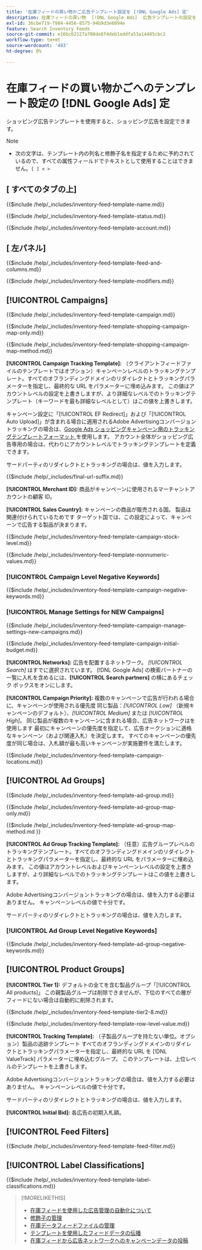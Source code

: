 ```yaml
---
title: '在庫フィードの買い物かご広告テンプレート設定を [!DNL Google Ads] 定'
description: 在庫フィードの買い物  [!DNL Google Ads]  広告テンプレートの設定を参照します。
exl-id: 36cbe719-f984-4456-8575-94b9d3e6094e
feature: Search Inventory Feeds
source-git-commit: e16bc62127a708de8f4deb1eddfa53a14405cbc2
workflow-type: tm+mt
source-wordcount: '483'
ht-degree: 0%

---
```


# 在庫フィードの買い物かごへのテンプレート設定の [!DNL Google Ads] 定

ショッピング広告テンプレートを使用すると、ショッピング広告を設定できます。

>[!NOTE]
>
>* 次の文字は、テンプレート内の列名と修飾子名を指定するために予約されているので、すべての属性フィールドでテキストとして使用することはできません。`[ ] < > `

## \[ すべてのタブの上\]

<!-- **Template Name:** -->

{{$include /help/_includes/inventory-feed-template-name.md}}

<!-- **Status:** -->

{{$include /help/_includes/inventory-feed-template-status.md}}

<!-- **Account:** -->

{{$include /help/_includes/inventory-feed-template-account.md}}

## \[ 左パネル\]

<!-- **[!UICONTROL Feed &amp; Columns]:** -->

{{$include /help/_includes/inventory-feed-template-feed-and-columns.md}}

<!-- **[!UICONTROL Modifiers]:** -->

{{$include /help/_includes/inventory-feed-template-modifiers.md}}

## [!UICONTROL Campaigns]

<!-- **[!UICONTROL Campaign]:** -->

{{$include /help/_includes/inventory-feed-template-campaign.md}}

<!-- **[!UICONTROL Campaign Map Only]:** -->

{{$include /help/_includes/inventory-feed-template-shopping-campaign-map-only.md}}

<!-- **[!UICONTROL Campaign Map Method]:** -->

{{$include /help/_includes/inventory-feed-template-shopping-campaign-map-method.md}}

**[!UICONTROL Campaign Tracking Template]:** （クライアントフィードファイルのテンプレートではオプション）キャンペーンレベルのトラッキングテンプレート。すべてのオフランディングドメインのリダイレクトとトラッキングパラメーターを指定し、最終的な URL をパラメーターに埋め込みます。 この値はアカウントレベルの設定を上書きしますが、より詳細なレベルでのトラッキングテンプレート（キーワードを最も詳細なレベルとして）はこの値を上書きします。

キャンペーン設定に「[!UICONTROL EF Redirect]」および「[!UICONTROL Auto Upload]」が含まれる場合に適用されるAdobe Advertisingコンバージョントラッキングの場合は、[Google Ads ショッピングキャンペーン用のトラッキングテンプレートフォーマット ](/help/search-social-commerce/tracking/formats-click-tracking-google.md) を使用します。 アカウント全体がショッピング広告専用の場合は、代わりにアカウントレベルでトラッキングテンプレートを定義できます。

サードパーティのリダイレクトとトラッキングの場合は、値を入力します。

<!-- **[!UICONTROL Campaign Final URL Suffix]:** -->

{{$include /help/_includes/final-url-suffix.md}}

**[!UICONTROL Merchant ID]:** 商品がキャンペーンに使用されるマーチャントアカウントの顧客 ID。

**[!UICONTROL Sales Country]:** キャンペーンの商品が販売される国。 製品は関連付けられているためです
ターゲット国では、この設定によって、キャンペーンで広告する製品が決まります。

<!-- **[!UICONTROL Stock Level]:** -->

{{$include /help/_includes/inventory-feed-template-campaign-stock-level.md}}

<!-- **[!UICONTROL This column has non-numeric values]:** -->

{{$include /help/_includes/inventory-feed-template-nonnumeric-values.md}}

### [!UICONTROL Campaign Level Negative Keywords]

{{$include /help/_includes/inventory-feed-template-campaign-negative-keywords.md}}

### [!UICONTROL Manage Settings for NEW Campaigns]

<!-- Flag/check box **[!UICONTROL Manage Settings for NEW Campaigns]:** -->

{{$include /help/_includes/inventory-feed-template-campaign-manage-settings-new-campaigns.md}}

<!-- **[!UICONTROL Initial Budget]:** -->

{{$include /help/_includes/inventory-feed-template-campaign-initial-budget.md}}

**[!UICONTROL Networks]:** 広告を配置するネットワーク。 *[!UICONTROL Search]* はすでに選択されています。 [!DNL Google Ads] の検索パートナーの一覧に入札を含めるには、**[!UICONTROL Search partners]** の横にあるチェック ボックスをオンにします。

**[!UICONTROL Campaign Priority]:** 複数のキャンペーンで広告が行われる場合に、キャンペーンが使用される優先度
同じ製品：*[!UICONTROL Low]* （新規キャンペーンのデフォルト）、*[!UICONTROL Medium]* または *[!UICONTROL High]*。 同じ製品が複数のキャンペーンに含まれる場合、広告ネットワークはを使用します
最初にキャンペーンの優先度を指定して、広告オークションに適格なキャンペーン（および関連入札）を決定します。 すべてのキャンペーンの優先度が同じ場合は、入札額が最も高いキャンペーンが実施要件を満たします。

<!-- **[!UICONTROL Locations]:** -->

{{$include /help/_includes/inventory-feed-template-campaign-locations.md}}

## [!UICONTROL Ad Groups]

<!-- **[!UICONTROL Ad Group]:** -->

{{$include /help/_includes/inventory-feed-template-ad-group.md}}

<!-- **[!UICONTROL Map Only]:** -->

{{$include /help/_includes/inventory-feed-template-ad-group-map-only.md}}

<!-- **[!UICONTROL Map Method]:** -->

{{$include /help/_includes/inventory-feed-template-ad-group-map-method.md }}

**[!UICONTROL Ad Group Tracking Template]:** （任意）広告グループレベルのトラッキングテンプレート。すべてのオフランディングドメインのリダイレクトとトラッキングパラメーターを指定し、最終的な URL をパラメーターに埋め込みます。 この値はアカウントレベルおよびキャンペーンレベルの設定を上書きしますが、より詳細なレベルでのトラッキングテンプレートはこの値を上書きします。

Adobe Advertisingコンバージョントラッキングの場合は、値を入力する必要はありません。 キャンペーンレベルの値で十分です。

サードパーティのリダイレクトとトラッキングの場合は、値を入力します。

### [!UICONTROL Ad Group Level Negative Keywords]

{{$include /help/_includes/inventory-feed-template-ad-group-negative-keywords.md}}

## [!UICONTROL Product Groups]

**[!UICONTROL Tier 1]:** デフォルトの全てを含む製品グループ「[!UICONTROL All products]」 この親製品グループは削除できませんが、下位のすべての層がフィードにない場合は自動的に削除されます。

<!-- **[!UICONTROL Tier 2 - Tier 8]:** -->

{{$include /help/_includes/inventory-feed-template-tier2-8.md}}

<!-- **[!UICONTROL Row Level Value]:** -->

{{$include /help/_includes/inventory-feed-template-row-level-value.md}}

**[!UICONTROL Tracking Template]:** （子製品グループを持たない単位。オプション）製品の追跡テンプレート
すべてのオフランディングドメインのリダイレクトとトラッキングパラメーターを指定し、最終的な URL を [!DNL ValueTrack] パラメーターに埋め込むグループ。 このテンプレートは、上位レベルのテンプレートを上書きします。

Adobe Advertisingコンバージョントラッキングの場合は、値を入力する必要はありません。 キャンペーンレベルの値で十分です。

サードパーティのリダイレクトとトラッキングの場合は、値を入力します。

**[!UICONTROL Initial Bid]:** 各広告の初期入札額。

## [!UICONTROL Feed Filters]

<!-- **\[Feed Filter\]:** -->

{{$include /help/_includes/inventory-feed-template-feed-filter.md}}

## [!UICONTROL Label Classifications]

<!-- **\[Component\] [!UICONTROL Label Classifications] &gt; `[Label Classification and Value`]:** -->

{{$include /help/_includes/inventory-feed-template-label-classifications.md}}

>[!MORELIKETHIS]
>
>* [ 在庫フィードを使用した広告管理の自動化について ](../inventory-feeds-about.md)
>* [ 修飾子の管理 ](../modifiers-manage.md)
>* [ 在庫データフィードファイルの管理 ](/help/search-social-commerce/campaign-management/inventory-feeds/feed-files-manage.md)
>* [ テンプレートを使用したフィードデータの伝播 ](../feed-data-propagate.md)
>* [ 在庫フィードから広告ネットワークへのキャンペーンデータの投稿 ](../propagated-data-post.md)
